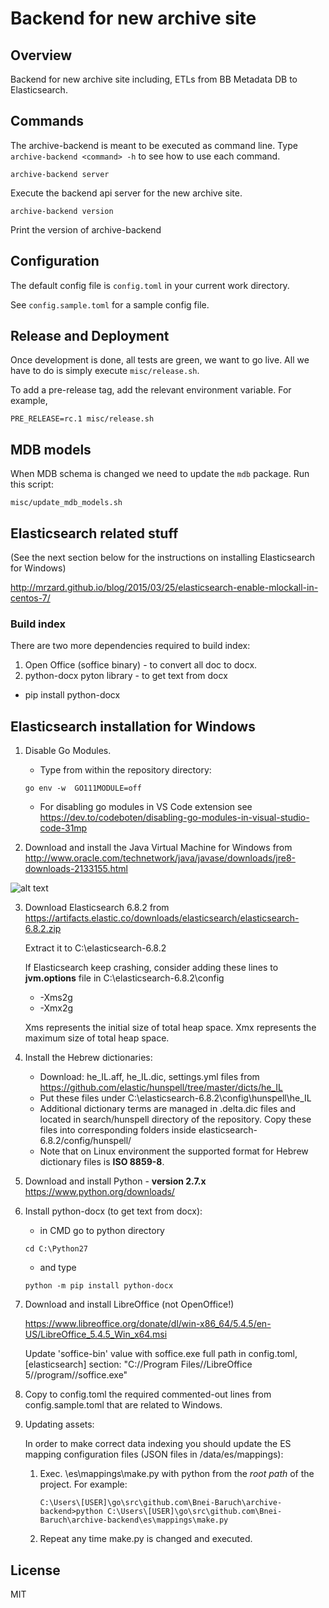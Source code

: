 # Backend for new archive site

## Overview

Backend for new archive site including, ETLs from BB Metadata DB to Elasticsearch.

## Commands
The archive-backend is meant to be executed as command line.
Type `archive-backend <command> -h` to see how to use each command.


```Shell
archive-backend server
```

Execute the backend api server for the new archive site.


```Shell
archive-backend version
```

Print the version of archive-backend


## Configuration

The default config file is `config.toml` in your current work directory.

See `config.sample.toml` for a sample config file.


## Release and Deployment

Once development is done, all tests are green, we want to go live.
All we have to do is simply execute `misc/release.sh`.

To add a pre-release tag, add the relevant environment variable. For example,

```Shell
PRE_RELEASE=rc.1 misc/release.sh
```


## MDB models

When MDB schema is changed we need to update the `mdb` package. Run this script:

```Shell
misc/update_mdb_models.sh
```

## Elasticsearch related stuff

(See the next section below for the instructions on installing Elasticsearch for Windows)

http://mrzard.github.io/blog/2015/03/25/elasticsearch-enable-mlockall-in-centos-7/
### Build index
There are two more dependencies required to build index:
1) Open Office (soffice binary) - to convert all doc to docx.
2) python-docx pyton library - to get text from docx
  - pip install python-docx

## Elasticsearch installation for Windows

1. Disable Go Modules.

    * Type from within the repository directory:

    ```Shell
    go env -w  GO111MODULE=off
    ```

    * For disabling go modules in VS Code extension see https://dev.to/codeboten/disabling-go-modules-in-visual-studio-code-31mp

2. Download and install the Java Virtual Machine for Windows from
http://www.oracle.com/technetwork/java/javase/downloads/jre8-downloads-2133155.html

![alt text](https://image.prntscr.com/image/PzmaOTOMQX2Bds_Dv_cXSA.png)

3. Download Elasticsearch 6.8.2 from
https://artifacts.elastic.co/downloads/elasticsearch/elasticsearch-6.8.2.zip

    Extract it to C:\elasticsearch-6.8.2

    If Elasticsearch keep crashing, consider adding these lines to **jvm.options** file in C:\elasticsearch-6.8.2\config

    * -Xms2g
    * -Xmx2g
        
    Xms represents the initial size of total heap space.
    Xmx represents the maximum size of total heap space.

4. Install the Hebrew dictionaries:

    * Download: he_IL.aff, he_IL.dic, settings.yml files from https://github.com/elastic/hunspell/tree/master/dicts/he_IL
    * Put these files under C:\elasticsearch-6.8.2\config\hunspell\he_IL
    * Additional dictionary terms are managed in .delta.dic files and located in search/hunspell directory of the repository. Copy these files into corresponding folders inside elasticsearch-6.8.2/config/hunspell/
    * Note that on Linux environment the supported format for Hebrew dictionary files is **ISO 8859-8**. 

5. Download and install Python - **version 2.7.x**
https://www.python.org/downloads/


6. Install python-docx (to get text from docx):

    * in CMD go to python directory

    ```Shell
    cd C:\Python27
    ```

    * and type

    ```Shell
    python -m pip install python-docx
    ```

7. Download and install LibreOffice (not OpenOffice!)

    https://www.libreoffice.org/donate/dl/win-x86_64/5.4.5/en-US/LibreOffice_5.4.5_Win_x64.msi

    Update 'soffice-bin' value with soffice.exe full path in config.toml, [elasticsearch] section:
    "C://Program Files//LibreOffice 5//program//soffice.exe"

8. Copy to config.toml the required commented-out lines from config.sample.toml that are related to Windows.

9. Updating assets:

    In order to make correct data indexing you should update the ES mapping configuration files (JSON files in /data/es/mappings):

    1. Exec. \es\mappings\make.py with python from the *root path* of the project. For example:
        ```Shell
        C:\Users\[USER]\go\src\github.com\Bnei-Baruch\archive-backend>python C:\Users\[USER]\go\src\github.com\Bnei-Baruch\archive-backend\es\mappings\make.py
        ```
    2. Repeat any time make.py is changed and executed.

## License

MIT
